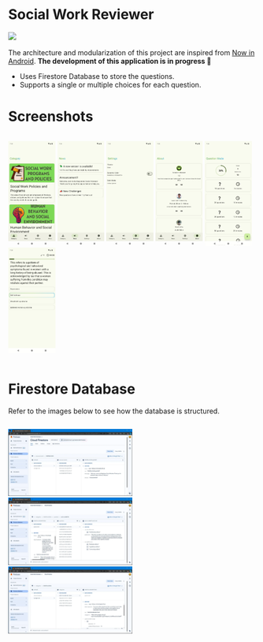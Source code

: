 ﻿# Social Work Reviewer
<a href="https://play.google.com/store/apps/details?id=com.eblan.socialworkreviewer"><img src="https://play.google.com/intl/en_us/badges/static/images/badges/en_badge_web_generic.png" height="70"></a>

The architecture and modularization of this project are inspired
from [Now in Android](https://github.com/android/nowinandroid). **The development of this
application is in progress 🚧**

- Uses Firestore Database to store the questions.
- Supports a single or multiple choices for each question.

# Screenshots

<div style="width:100%; display:flex; justify-content:space-between;">

[<img src="docs/images/ss_1.webp" width=19% alt="1">](docs/images/ss_1.webp)
[<img src="docs/images/ss_2.webp" width=19% alt="2">](docs/images/ss_2.webp)
[<img src="docs/images/ss_3.webp" width=19% alt="3">](docs/images/ss_3.webp)
[<img src="docs/images/ss_4.webp" width=19% alt="4">](docs/images/ss_4.webp)
[<img src="docs/images/ss_5.webp" width=19% alt="5">](docs/images/ss_5.webp)
[<img src="docs/images/ss_6.webp" width=19% alt="6">](docs/images/ss_6.webp)
</div>

# Firestore Database

Refer to the images below to see how the database is structured.
<div style="width:100%; display:flex; justify-content:space-between;">

[<img src="docs/images/db_1.webp" width=50% alt="1">](docs/images/db_1.webp)
[<img src="docs/images/db_2.webp" width=50% alt="2">](docs/images/db_2.webp)
[<img src="docs/images/db_3.webp" width=50% alt="3">](docs/images/db_3.webp)
</div>
